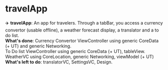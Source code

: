 # travelApp
✈️ **travelApp**: An app for travelers. Through a tabBar, you access a currency convertor (usable offline), a weather forecast display, a translator and a to do list.    
**What's done**: Currency Convertor ViewController using generic CoreData (+ UT) and generic Networking.   
             To Do list ViewController using generic CoreData (+ UT), tableView.         
             WeatherVC using CoreLocation, generic Networking, viewModel (+ UT)   
**What's left to do**: translatorVC, SettingsVC, Design.    
